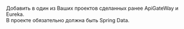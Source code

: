 Добавить в один из Ваших проектов сделанных ранее ApiGateWay и Eureka.  
В проекте обязательно должна быть Spring Data.

